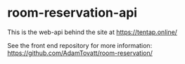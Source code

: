 # room-reservation-api
This is the web-api behind the site at https://tentap.online/

See the front end repository for more information: https://github.com/AdamTovatt/room-reservation/
